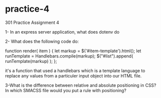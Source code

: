 # practice-4
301 Practice Assignment 4

1- In an express server application, what does dotenv do

2- What does the following code do:

function render( item ) {
  let markup = $('#item-template').html();
  let runTemplate = Handlebars.compile(markup);
  $("#list").append( runTemplate(markup) );
};

it's a function that used a handlebars which is a template language to replace any values from a particuler input object into our HTML file.


3-What is the difference between relative and absolute positioning in CSS? In which SMACSS file would you put a rule with positioning?




